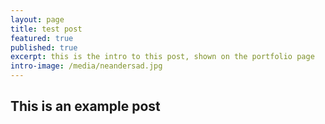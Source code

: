 ```yaml
---
layout: page
title: test post
featured: true
published: true
excerpt: this is the intro to this post, shown on the portfolio page
intro-image: /media/neandersad.jpg
---
```


## This is an example post
